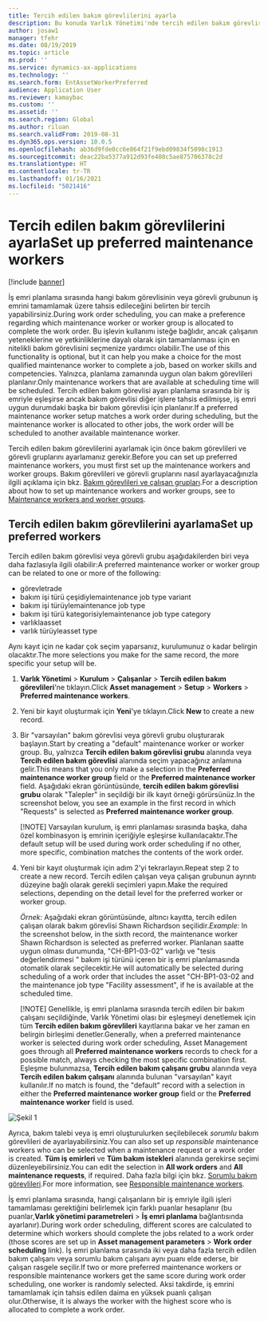 ```yaml
---
title: Tercih edilen bakım görevlilerini ayarla
description: Bu konuda Varlık Yönetimi'nde tercih edilen bakım görevlisi ayarlama işlemi açıklanmaktadır.
author: josaw1
manager: tfehr
ms.date: 08/19/2019
ms.topic: article
ms.prod: ''
ms.service: dynamics-ax-applications
ms.technology: ''
ms.search.form: EntAssetWorkerPreferred
audience: Application User
ms.reviewer: kamaybac
ms.custom: ''
ms.assetid: ''
ms.search.region: Global
ms.author: riluan
ms.search.validFrom: 2019-08-31
ms.dyn365.ops.version: 10.0.5
ms.openlocfilehash: ab36d9fde0cc6e864f21f9ebd09834f5098c1913
ms.sourcegitcommit: deac22ba5377a912d93fe408c5ae875706378c2d
ms.translationtype: HT
ms.contentlocale: tr-TR
ms.lasthandoff: 01/16/2021
ms.locfileid: "5021416"
---
```

# <a name="set-up-preferred-maintenance-workers"></a><span data-ttu-id="09b13-103">Tercih edilen bakım görevlilerini ayarla</span><span class="sxs-lookup"><span data-stu-id="09b13-103">Set up preferred maintenance workers</span></span>

[!include [banner](../../includes/banner.md)]

 

<span data-ttu-id="09b13-104">İş emri planlama sırasında hangi bakım görevlisinin veya görevli grubunun iş emrini tamamlamak üzere tahsis edileceğini belirten bir tercih yapabilirsiniz.</span><span class="sxs-lookup"><span data-stu-id="09b13-104">During work order scheduling, you can make a preference regarding which maintenance worker or worker group is allocated to complete the work order.</span></span> <span data-ttu-id="09b13-105">Bu işlevin kullanımı isteğe bağlıdır, ancak çalışanın yeteneklerine ve yetkinliklerine dayalı olarak işin tamamlanması için en nitelikli bakım görevlisini seçmenize yardımcı olabilir.</span><span class="sxs-lookup"><span data-stu-id="09b13-105">The use of this functionality is optional, but it can help you make a choice for the most qualified maintenance worker to complete a job, based on worker skills and competencies.</span></span> <span data-ttu-id="09b13-106">Yalnızca, planlama zamanında uygun olan bakım görevlileri planlanır.</span><span class="sxs-lookup"><span data-stu-id="09b13-106">Only maintenance workers that are available at scheduling time will be scheduled.</span></span> <span data-ttu-id="09b13-107">Tercih edilen bakım görevlisi ayarı planlama sırasında bir iş emriyle eşleşirse ancak bakım görevlisi diğer işlere tahsis edilmişse, iş emri uygun durumdaki başka bir bakım görevlisi için planlanır.</span><span class="sxs-lookup"><span data-stu-id="09b13-107">If a preferred maintenance worker setup matches a work order during scheduling, but the maintenance worker is allocated to other jobs, the work order will be scheduled to another available maintenance worker.</span></span>

<span data-ttu-id="09b13-108">Tercih edilen bakım görevlilerini ayarlamak için önce bakım görevlileri ve görevli gruplarını ayarlamanız gerekir.</span><span class="sxs-lookup"><span data-stu-id="09b13-108">Before you can set up preferred maintenance workers, you must first set up the maintenance workers and worker groups.</span></span> <span data-ttu-id="09b13-109">Bakım görevlileri ve görevli gruplarını nasıl ayarlayacağınızla ilgili açıklama için bkz. [Bakım görevlileri ve çalışan grupları](../setup-for-objects/workers-and-worker-groups.md).</span><span class="sxs-lookup"><span data-stu-id="09b13-109">For a description about how to set up maintenance workers and worker groups, see to [Maintenance workers and worker groups](../setup-for-objects/workers-and-worker-groups.md).</span></span>

## <a name="set-up-preferred-workers"></a><span data-ttu-id="09b13-110">Tercih edilen bakım görevlilerini ayarlama</span><span class="sxs-lookup"><span data-stu-id="09b13-110">Set up preferred workers</span></span>

<span data-ttu-id="09b13-111">Tercih edilen bakım görevlisi veya görevli grubu aşağıdakilerden biri veya daha fazlasıyla ilgili olabilir:</span><span class="sxs-lookup"><span data-stu-id="09b13-111">A preferred maintenance worker or worker group can be related to one or more of the following:</span></span>

- <span data-ttu-id="09b13-112">görevle</span><span class="sxs-lookup"><span data-stu-id="09b13-112">trade</span></span>  
- <span data-ttu-id="09b13-113">bakım işi türü çeşidiyle</span><span class="sxs-lookup"><span data-stu-id="09b13-113">maintenance job type variant</span></span>  
- <span data-ttu-id="09b13-114">bakım işi türüyle</span><span class="sxs-lookup"><span data-stu-id="09b13-114">maintenance job type</span></span>  
- <span data-ttu-id="09b13-115">bakım işi türü kategorisiyle</span><span class="sxs-lookup"><span data-stu-id="09b13-115">maintenance job type category</span></span>  
- <span data-ttu-id="09b13-116">varlıkla</span><span class="sxs-lookup"><span data-stu-id="09b13-116">asset</span></span>  
- <span data-ttu-id="09b13-117">varlık türüyle</span><span class="sxs-lookup"><span data-stu-id="09b13-117">asset type</span></span>  

<span data-ttu-id="09b13-118">Aynı kayıt için ne kadar çok seçim yaparsanız, kurulumunuz o kadar belirgin olacaktır.</span><span class="sxs-lookup"><span data-stu-id="09b13-118">The more selections you make for the same record, the more specific your setup will be.</span></span>

1. <span data-ttu-id="09b13-119">**Varlık Yönetimi** > **Kurulum** > **Çalışanlar** > **Tercih edilen bakım görevlileri**'ne tıklayın.</span><span class="sxs-lookup"><span data-stu-id="09b13-119">Click **Asset management** > **Setup** > **Workers** > **Preferred maintenance workers**.</span></span>

2. <span data-ttu-id="09b13-120">Yeni bir kayıt oluşturmak için **Yeni**'ye tıklayın.</span><span class="sxs-lookup"><span data-stu-id="09b13-120">Click **New** to create a new record.</span></span>

3. <span data-ttu-id="09b13-121">Bir "varsayılan" bakım görevlisi veya görevli grubu oluşturarak başlayın.</span><span class="sxs-lookup"><span data-stu-id="09b13-121">Start by creating a "default" maintenance worker or worker group.</span></span> <span data-ttu-id="09b13-122">Bu, yalnızca **Tercih edilen bakım görevlisi grubu** alanında veya **Tercih edilen bakım görevlisi** alanında seçim yapacağınız anlamına gelir.</span><span class="sxs-lookup"><span data-stu-id="09b13-122">This means that you only make a selection in the **Preferred maintenance worker group** field or the **Preferred maintenance worker** field.</span></span> <span data-ttu-id="09b13-123">Aşağıdaki ekran görüntüsünde, **tercih edilen bakım görevlisi grubu** olarak "Talepler" in seçildiği bir ilk kayıt örneği görürsünüz.</span><span class="sxs-lookup"><span data-stu-id="09b13-123">In the screenshot below, you see an example in the first record in which "Requests" is selected as **Preferred maintenance worker group**.</span></span>

    [!NOTE] <span data-ttu-id="09b13-124">Varsayılan kurulum, iş emri planlaması sırasında başka, daha özel kombinasyon iş emrinin içeriğiyle eşleşirse kullanılacaktır.</span><span class="sxs-lookup"><span data-stu-id="09b13-124">The default setup will be used during work order scheduling if no other, more specific, combination matches the contents of the work order.</span></span>

4. <span data-ttu-id="09b13-125">Yeni bir kayıt oluşturmak için adım 2'yi tekrarlayın.</span><span class="sxs-lookup"><span data-stu-id="09b13-125">Repeat step 2 to create a new record.</span></span> <span data-ttu-id="09b13-126">Tercih edilen çalışan veya çalışan grubunun ayrıntı düzeyine bağlı olarak gerekli seçimleri yapın.</span><span class="sxs-lookup"><span data-stu-id="09b13-126">Make the required selections, depending on the detail level for the preferred worker or worker group.</span></span> 

    <span data-ttu-id="09b13-127">*Örnek:* Aşağıdaki ekran görüntüsünde, altıncı kayıtta, tercih edilen çalışan olarak bakım görevlisi Shawn Richardson seçilidir.</span><span class="sxs-lookup"><span data-stu-id="09b13-127">*Example:* In the screenshot below, in the sixth record, the maintenance worker Shawn Richardson is selected as preferred worker.</span></span> <span data-ttu-id="09b13-128">Planlanan saatte uygun olması durumunda, "CH-BP1-03-02" varlığı ve "tesis değerlendirmesi " bakım işi türünü içeren bir iş emri planlamasında otomatik olarak seçilecektir.</span><span class="sxs-lookup"><span data-stu-id="09b13-128">He will automatically be selected during scheduling of a work order that includes the asset "CH-BP1-03-02 and the maintenance job type "Facility assessment", if he is available at the scheduled time.</span></span>

    [!NOTE] <span data-ttu-id="09b13-129">Genellikle, iş emri planlama sırasında tercih edilen bir bakım çalışanı seçildiğinde, Varlık Yönetimi olası bir eşleşmeyi denetlemek için tüm **Tercih edilen bakım görevlileri** kayıtlarına bakar ve her zaman en belirgin birleşimi denetler.</span><span class="sxs-lookup"><span data-stu-id="09b13-129">Generally, when a preferred maintenance worker is selected during work order scheduling, Asset Management goes through all **Preferred maintenance workers** records to check for a possible match, always checking the most specific combination first.</span></span> <span data-ttu-id="09b13-130">Eşleşme bulunmazsa, **Tercih edilen bakım çalışanı grubu** alanında veya **Tercih edilen bakım çalışanı** alanında bulunan "varsayılan" kayıt kullanılır.</span><span class="sxs-lookup"><span data-stu-id="09b13-130">If no match is found, the "default" record with a selection in either the **Preferred maintenance worker group** field or the **Preferred maintenance worker** field is used.</span></span>

![Şekil 1](media/02-work-order-scheduling.png)

<span data-ttu-id="09b13-132">Ayrıca, bakım talebi veya iş emri oluşturulurken seçilebilecek *sorumlu* bakım görevlileri de ayarlayabilirsiniz.</span><span class="sxs-lookup"><span data-stu-id="09b13-132">You can also set up *responsible* maintenance workers who can be selected when a maintenance request or a work order is created.</span></span> <span data-ttu-id="09b13-133">**Tüm iş emirleri** ve **Tüm bakım istekleri** alanında gerekirse seçimi düzenleyebilirsiniz.</span><span class="sxs-lookup"><span data-stu-id="09b13-133">You can edit the selection in **All work orders** and **All maintenance requests**, if required.</span></span> <span data-ttu-id="09b13-134">Daha fazla bilgi için bkz. [Sorumlu bakım görevlileri](../setup-for-maintenance-requests/responsible-workers.md).</span><span class="sxs-lookup"><span data-stu-id="09b13-134">For more information, see [Responsible maintenance workers](../setup-for-maintenance-requests/responsible-workers.md).</span></span>

<span data-ttu-id="09b13-135">İş emri planlama sırasında, hangi çalışanların bir iş emriyle ilgili işleri tamamlaması gerektiğini belirlemek için farklı puanlar hesaplanır (bu puanlar,**Varlık yönetimi parametreleri** > **İş emri planlama** bağlantısında ayarlanır).</span><span class="sxs-lookup"><span data-stu-id="09b13-135">During work order scheduling, different scores are calculated to determine which workers should complete the jobs related to a work order (those scores are set up in **Asset management parameters** > **Work order scheduling** link).</span></span> <span data-ttu-id="09b13-136">İş emri planlama sırasında iki veya daha fazla tercih edilen bakım çalışanı veya sorumlu bakım çalışanı aynı puanı elde ederse, bir çalışan rasgele seçilir.</span><span class="sxs-lookup"><span data-stu-id="09b13-136">If two or more preferred maintenance workers or responsible maintenance workers get the same score during work order scheduling, one worker is randomly selected.</span></span> <span data-ttu-id="09b13-137">Aksi takdirde, iş emrini tamamlamak için tahsis edilen daima en yüksek puanlı çalışan olur.</span><span class="sxs-lookup"><span data-stu-id="09b13-137">Otherwise, it is always the worker with the highest score who is allocated to complete a work order.</span></span>

